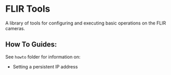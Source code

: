 # FLIR Tools

A library of tools for configuring and executing basic operations on the FLIR cameras.


## How To Guides:

See `howto` folder for information on:

- Setting a persistent IP address